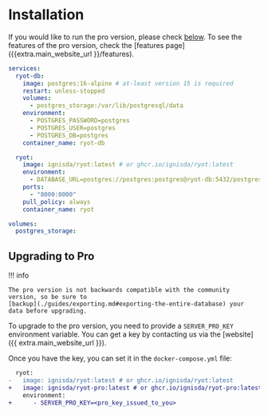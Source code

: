 # Installation

If you would like to run the pro version, please check [below](#upgrading-to-pro). To see
the features of the pro version, check the [features page]({{extra.main_website_url
}}/features).

```yaml
services:
  ryot-db:
    image: postgres:16-alpine # at-least version 15 is required
    restart: unless-stopped
    volumes:
      - postgres_storage:/var/lib/postgresql/data
    environment:
      - POSTGRES_PASSWORD=postgres
      - POSTGRES_USER=postgres
      - POSTGRES_DB=postgres
    container_name: ryot-db

  ryot:
    image: ignisda/ryot:latest # or ghcr.io/ignisda/ryot:latest
    environment:
      - DATABASE_URL=postgres://postgres:postgres@ryot-db:5432/postgres
    ports:
      - "8000:8000"
    pull_policy: always
    container_name: ryot

volumes:
  postgres_storage:
```

## Upgrading to Pro

!!! info

    The pro version is not backwards compatible with the community version, so be sure to
    [backup](./guides/exporting.md#exporting-the-entire-database) your data before upgrading.

To upgrade to the pro version, you need to provide a `SERVER_PRO_KEY` environment variable.
You can get a key by contacting us via the [website]({{ extra.main_website_url }}).

Once you have the key, you can set it in the `docker-compose.yml` file:

```diff
  ryot:
-   image: ignisda/ryot:latest # or ghcr.io/ignisda/ryot:latest
+   image: ignisda/ryot-pro:latest # or ghcr.io/ignisda/ryot-pro:latest
    environment:
+      - SERVER_PRO_KEY=<pro_key_issued_to_you>
```
